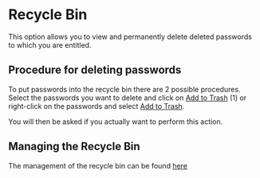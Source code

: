 # Recycle Bin

This option allows you to view and permanently delete deleted passwords to which you are entitled.

## Procedure for deleting passwords

To put passwords into the recycle bin there are 2 possible procedures. Select the passwords you want to delete and click on [Add to Trash]({{url.placeholder}}) (1) or right-click on the passwords and select [Add to Trash]({{url.placeholder}}).

You will then be asked if you actually want to perform this action.

## Managing the Recycle Bin

The management of the recycle bin can be found [here]({{url.placeholder}})
